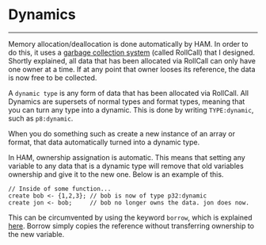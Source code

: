 # Dynamics

---

Memory allocation/deallocation is done automatically by HAM. In order to do this, it uses a [garbage collection system](https://github.com/FISHARMNIC/RollCall) (called RollCall) that I designed. Shortly explained, all data that has been allocated via RollCall can only have one owner at a time. If at any point that owner looses its reference, the data is now free to be collected.  

A `dynamic type` is any form of data that has been allocated via RollCall. All Dynamics are supersets of normal types and format types, meaning that you can turn any type into a dynamic. This is done by writing `TYPE:dynamic`, such as `p8:dynamic`.

When you do something such as create a new instance of an array or format, that data automatically turned into a dynamic type.

In HAM, ownership assignation is automatic. This means that setting any variable to any data that is a dynamic type will remove that old variables ownership and give it to the new one. Below is an example of this.

```
// Inside of some function...
create bob <- {1,2,3}; // bob is now of type p32:dynamic
create jon <- bob;     // bob no longer owns the data. jon does now.
```

This can be circumvented by using the keyword `borrow`, which is explained [here](/docs/Keywords/Borrow.html). Borrow simply copies the reference without transferring ownership to the new variable.